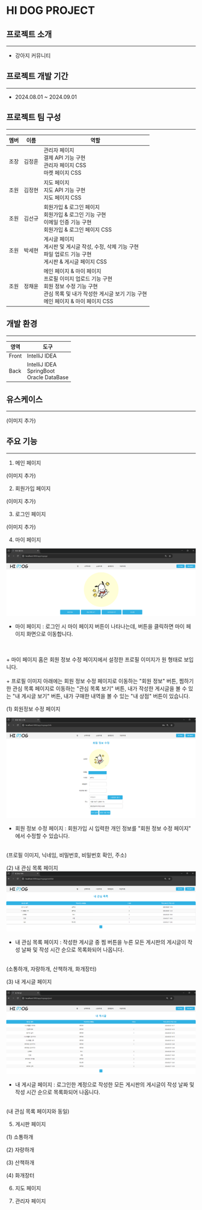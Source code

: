 <h1>HI DOG PROJECT</h1>

<h2>프로젝트 소개</h2>

--------------------------------------------------------

* 강아지 커뮤니티

<h2>프로젝트 개발 기간</h2>

---------------------------------------------------------

* 2024.08.01 ~ 2024.09.01

<h2>프로젝트 팀 구성</h2>

--------------------------------------------------------

<table class="member">
    <thead>
        <tr>
            <th>멤버</th>
            <th>이름</th>
            <th>역할</th>
        </tr>
    </thead>
    <tbody>
        <tr>
            <td>조장</td>
            <td>김정훈</td>
            <td>관리자 페이지
                <br>
                결제 API 기능 구현
                <br>
                관리자 페이지 CSS
                <br>
                마켓 페이지 CSS
            </td>
        </tr>
        <tr>
            <td>조원</td>
            <td>김정현</td>
            <td>지도 페이지
                <br>
                지도 API 기능 구현
                <br>
                지도 페이지 CSS
            </td>
        </tr>
        <tr>
            <td>조원</td>
            <td>김선규</td>
            <td> 회원가입 & 로그인 페이지
                <br>
                회원가입 & 로그인 기능 구현
                <br>
               이메일 인증 기능 구현
                <br>
                회원가입 & 로그인 페이지 CSS
            </td>
        </tr>
        <tr>
            <td>조원</td>
            <td>박세현</td>
            <td>게시글 페이지
                <br>
                게시판 및 게시글 작성, 수정, 삭제 기능 구현
                <br>
                파일 업로드 기능 구현
                <br>
                게시판 & 게시글 페이지 CSS
            </td>
        </tr>
        <tr>
            <td>조원</td>
            <td>정채윤</td>
            <td>메인 페이지 & 마이 페이지
                <br>
                프로필 이미지 업로드 기능 구현
                <br>
                회원 정보 수정 기능 구현
                <br>
                관심 목록 및 내가 작성한 게시글 보기 기능 구현
                <br>
                메인 페이지 & 마이 페이지 CSS
            </td>
        </tr>
    </tbody>
</table>

<h2>개발 환경</h2>

-------------------------------------------------------------
<table class="tool">
    <thead>
        <tr>
            <th>영역</th>
            <th>도구</th>
        </tr>
    </thead>
    <tbody>
        <tr>
            <td>Front</td>
            <td>IntelliJ IDEA</td>
        </tr>
        <tr>
            <td>Back</td>
            <td>IntelliJ IDEA
                <br>
                SpringBoot
                <br>
                Oracle DataBase
            </td>
        </tr>
    </tbody>
</table>

<h2>유스케이스</h2>

---------------------------------------------------------
(이미지 추가)

<h2>주요 기능</h2>

--------------------------------------------------------

1. 메인 페이지
 

(이미지 추가)

2. 회원가입 페이지


(이미지 추가)

3. 로그인 페이지


(이미지 추가)

4. 마이 페이지

![img_6.png](img_6.png)

+ 마이 페이지 : 로그인 시 마이 페이지 버튼이 나타나는데, 버튼을 클릭하면 마이 페이지 화면으로 이동합니다.
<br>
<br>
+ 마이 페이지 홈은 회원 정보 수정 페이지에서 설정한 프로필 이미지가 원 형태로 보입니다.
<br>
<br>
+ 프로필 이미지 아래에는 회원 정보 수정 페이지로 이동하는 "회원 정보" 버튼, 찜하기 한 관심 목록 페이지로 이동하는 "관심 목록 보기" 버튼, 내가 작성한 게시글을 볼 수 있는 "내 게시글 보기" 버튼, 내가 구매한 내역을 볼 수 있는 "내 상점" 버튼이 있습니다.

(1) 회원정보 수정 페이지

![img_1.png](img_1.png)

+ 회원 정보 수정 페이지 : 회원가입 시 입력한 개인 정보를 "회원 정보 수정 페이지" 에서 수정할 수 있습니다. 
<br>
(프로필 이미지, 닉네임, 비밀번호, 비밀번호 확인, 주소)

(2) 내 관심 목록 페이지
![img_5.png](img_5.png)

+ 내 관심 목록 페이지 : 작성한 게시글 중 찜 버튼을 누른 모든 게시판의 게시글이 작성 날짜 및 작성 시간 순으로 목록화되어 나옵니다.
<br>
(소통하개, 자랑하개, 산책하개, 화개장터)

(3) 내 게시글 페이지

![img_4.png](img_4.png)

+ 내 게시글 페이지 : 로그인한 계정으로 작성한 모든 게시판의 게시글이 작성 날짜 및 작성 시간 순으로 목록화되어 나옵니다.
<br>
(내 관심 목록 페이지와 동일)

5. 게시판 페이지

(1) 소통하개

(2) 자랑하개

(3) 산책하개

(4) 화개장터

6. 지도 페이지


7. 관리자 페이지